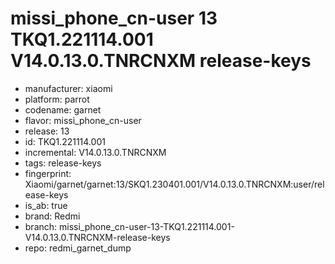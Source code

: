 # missi_phone_cn-user 13 TKQ1.221114.001 V14.0.13.0.TNRCNXM release-keys
- manufacturer: xiaomi
- platform: parrot
- codename: garnet
- flavor: missi_phone_cn-user
- release: 13
- id: TKQ1.221114.001
- incremental: V14.0.13.0.TNRCNXM
- tags: release-keys
- fingerprint: Xiaomi/garnet/garnet:13/SKQ1.230401.001/V14.0.13.0.TNRCNXM:user/release-keys
- is_ab: true
- brand: Redmi
- branch: missi_phone_cn-user-13-TKQ1.221114.001-V14.0.13.0.TNRCNXM-release-keys
- repo: redmi_garnet_dump

